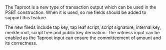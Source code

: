 The Taproot is a new type of transaction output which can be used in the PSBT construction. When it is used, so
me fields should be added to support this feature.

The new fileds include tap key, tap leaf script, script signature, internal key, merkle root, script tree and 
public key derivation. The witness input can be enabled as the Taproot input can ensure the committeement of 
amount and its correctness.


